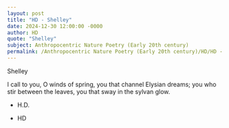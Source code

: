 ```yaml
---
layout: post
title: "HD - Shelley"
date: 2024-12-30 12:00:00 -0000
author: HD
quote: "Shelley"
subject: Anthropocentric Nature Poetry (Early 20th century)
permalink: /Anthropocentric Nature Poetry (Early 20th century)/HD/HD - Shelley
---
```


Shelley

I call to you,
O winds of spring,
you that channel
Elysian dreams;
you who stir
between the leaves,
you that sway
in the sylvan glow.  

- H.D.

- HD
